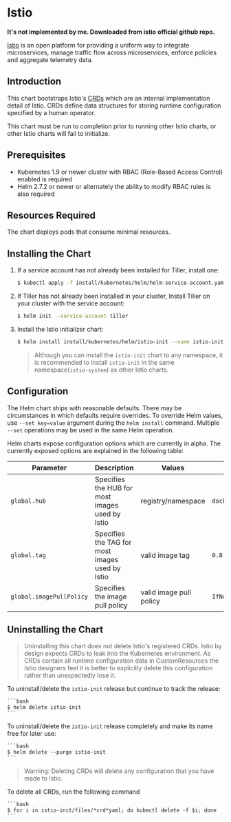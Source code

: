 # Istio
**It's not implemented by me. Downloaded from istio official github repo.**

[Istio](https://istio.io/) is an open platform for providing a uniform way to integrate microservices, manage traffic flow across microservices, enforce policies and aggregate telemetry data.

## Introduction

This chart bootstraps Istio's [CRDs](https://kubernetes.io/docs/concepts/extend-kubernetes/api-extension/custom-resources/#customresourcedefinitions)
which are an internal implementation detail of Istio.  CRDs define data structures for storing runtime configuration
specified by a human operator.

This chart must be run to completion prior to running other Istio charts, or other Istio charts will fail to initialize.

## Prerequisites

- Kubernetes 1.9 or newer cluster with RBAC (Role-Based Access Control) enabled is required
- Helm 2.7.2 or newer or alternately the ability to modify RBAC rules is also required

## Resources Required

The chart deploys pods that consume minimal resources.

## Installing the Chart

1. If a service account has not already been installed for Tiller, install one:

    ```bash
    $ kubectl apply -f install/kubernetes/helm/helm-service-account.yaml
    ```

1. If Tiller has not already been installed in your cluster, Install Tiller on your cluster with the service account:

    ```bash
    $ helm init --service-account tiller
    ```

1. Install the Istio initializer chart:

    ```bash
    $ helm install install/kubernetes/helm/istio-init --name istio-init --namespace istio-system
    ```

    > Although you can install the `istio-init` chart to any namespace, it is recommended to install `istio-init` in the same namespace(`istio-system`) as other Istio charts.

## Configuration

The Helm chart ships with reasonable defaults.  There may be circumstances in which defaults require overrides.
To override Helm values, use `--set key=value` argument during the `helm install` command.  Multiple `--set` operations may be used in the same Helm operation.

Helm charts expose configuration options which are currently in alpha.  The currently exposed options are explained in the following table:

| Parameter | Description | Values | Default |
| --- | --- | --- | --- |
| `global.hub` | Specifies the HUB for most images used by Istio | registry/namespace | `docker.io/istio` |
| `global.tag` | Specifies the TAG for most images used by Istio | valid image tag | `0.8.latest` |
| `global.imagePullPolicy` | Specifies the image pull policy | valid image pull policy | `IfNotPresent` |

## Uninstalling the Chart

> Uninstalling this chart does not delete Istio's registered CRDs.  Istio by design expects
> CRDs to leak into the Kubernetes environment.  As CRDs contain all runtime configuration
> data in CustomResources the Istio designers feel it is better to explicitly delete this
> configuration rather than unexpectedly lose it.

To uninstall/delete the `istio-init` release but continue to track the release:

    ```bash
    $ helm delete istio-init
    ```

To uninstall/delete the `istio-init` release completely and make its name free for later use:

    ```bash
    $ helm delete --purge istio-init
    ```

> Warning: Deleting CRDs will delete any configuration that you have made to Istio.

To delete all CRDs, run the following command

    ```bash
    $ for i in istio-init/files/*crd*yaml; do kubectl delete -f $i; done
    ```
